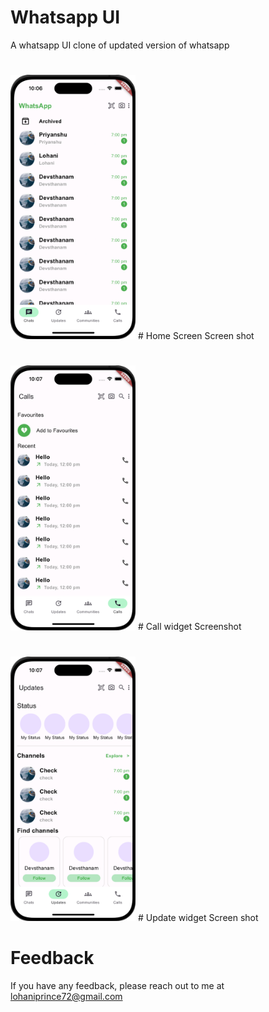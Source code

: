 # Whatsapp UI
A whatsapp UI clone of updated version of whatsapp 

#
<img src="assets/readme/homeScreeen.png" alt="Home" width="200"/>
# Home Screen Screen shot

#
<img src="assets/readme/callsScreen.png" alt="Calls" width="200"/>
# Call widget Screenshot

#
<img src="assets/readme/updateScreen.png" alt="Update" width="200"/>
# Update widget Screen shot

#
# Feedback
If you have any feedback, please reach out to me at lohaniprince72@gmail.com
